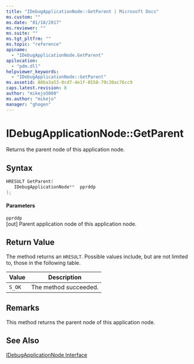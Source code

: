 ```yaml
---
title: "IDebugApplicationNode::GetParent | Microsoft Docs"
ms.custom: ""
ms.date: "01/18/2017"
ms.reviewer: ""
ms.suite: ""
ms.tgt_pltfrm: ""
ms.topic: "reference"
apiname: 
  - "IDebugApplicationNode.GetParent"
apilocation: 
  - "pdm.dll"
helpviewer_keywords: 
  - "IDebugApplicationNode::GetParent"
ms.assetid: 88ba3a53-0cd7-4e1f-8558-79c20ac76cc9
caps.latest.revision: 8
author: "mikejo5000"
ms.author: "mikejo"
manager: "ghogen"
---
```

# IDebugApplicationNode::GetParent
Returns the parent node of this application node.  
  
## Syntax  
  
```cpp
HRESULT GetParent(  
   IDebugApplicationNode**  pprddp  
);  
```  
  
#### Parameters  
 `pprddp`  
 [out] Parent application node of this application node.  
  
## Return Value  
 The method returns an `HRESULT`. Possible values include, but are not limited to, those in the following table.  
  
|Value|Description|  
|-----------|-----------------|  
|`S_OK`|The method succeeded.|  
  
## Remarks  
 This method returns the parent node of this application node.  
  
## See Also  
 [IDebugApplicationNode Interface](../../winscript/reference/idebugapplicationnode-interface.md)